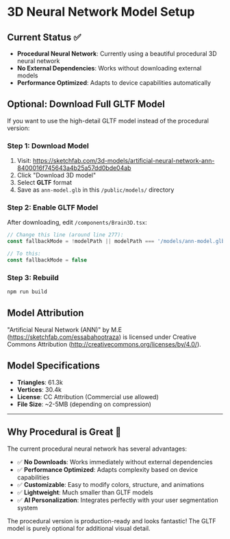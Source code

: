 # 3D Neural Network Model Setup

## Current Status ✅
- **Procedural Neural Network**: Currently using a beautiful procedural 3D neural network
- **No External Dependencies**: Works without downloading external models
- **Performance Optimized**: Adapts to device capabilities automatically

## Optional: Download Full GLTF Model

If you want to use the high-detail GLTF model instead of the procedural version:

### Step 1: Download Model
1. Visit: https://sketchfab.com/3d-models/artificial-neural-network-ann-8400016f745643a4b25a57dd0bde04ab
2. Click "Download 3D model" 
3. Select **GLTF** format
4. Save as `ann-model.glb` in this `/public/models/` directory

### Step 2: Enable GLTF Model
After downloading, edit `/components/Brain3D.tsx`:

```typescript
// Change this line (around line 277):
const fallbackMode = !modelPath || modelPath === '/models/ann-model.glb'

// To this:
const fallbackMode = false
```

### Step 3: Rebuild
```bash
npm run build
```

## Model Attribution

"Artificial Neural Network (ANN)" by M.E (https://sketchfab.com/essabahootraza) is licensed under Creative Commons Attribution (http://creativecommons.org/licenses/by/4.0/).

## Model Specifications
- **Triangles**: 61.3k
- **Vertices**: 30.4k  
- **License**: CC Attribution (Commercial use allowed)
- **File Size**: ~2-5MB (depending on compression)

---

## Why Procedural is Great 🚀

The current procedural neural network has several advantages:
- ✅ **No Downloads**: Works immediately without external dependencies
- ✅ **Performance Optimized**: Adapts complexity based on device capabilities  
- ✅ **Customizable**: Easy to modify colors, structure, and animations
- ✅ **Lightweight**: Much smaller than GLTF models
- ✅ **AI Personalization**: Integrates perfectly with your user segmentation system

The procedural version is production-ready and looks fantastic! The GLTF model is purely optional for additional visual detail.